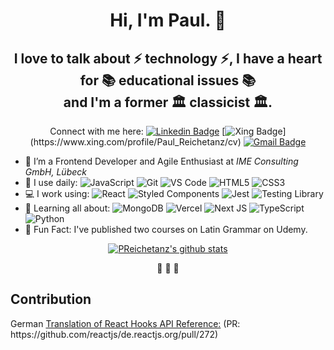 <h1 align="center">Hi, I'm Paul. 👋</h1>
<h2 align="center">I love to talk about ⚡️ technology ⚡️, I have a heart for 📚 educational issues 📚 <br /> and I'm a former 🏛 classicist 🏛.</h2>

<div align="center" >

Connect with me here: 
[![Linkedin Badge](https://img.shields.io/badge/-PaulReichetanz-blue?style=plastic&logo=Linkedin&logoColor=white&link=https://www.linkedin.com/in/preichetanz/)](https://www.linkedin.com/in/preichetanz/)
[![Xing Badge](https://img.shields.io/badge/-PaulReichetanz-white?style=plastic&logo=Xing&logoColor=green&link=[https://www.linkedin.com/in/preichetanz/](https://www.xing.com/profile/Paul_Reichetanz/cv))](https://www.xing.com/profile/Paul_Reichetanz/cv)
[![Gmail Badge](https://img.shields.io/badge/-paul.reichetanz@neuefische.de-c14438?style=plastic&logo=Gmail&logoColor=white&link=mailto:p.reichetanz@ime.consulting)](mailto:p.reichetanz@ime.consulting)
</div>

- 🎣 I’m a Frontend Developer and Agile Enthusiast at _IME Consulting GmbH, Lübeck_
- 🚀 I use daily: 
![JavaScript](https://img.shields.io/badge/-JavaScript-black?style=plastic&logo=javascript)
![Git](https://img.shields.io/badge/-Git-black?style=plastic&logo=git)
![VS Code](https://img.shields.io/badge/-VS%20Code-007ACC?style=plastic&logo=visual-studio-code)
![HTML5](https://img.shields.io/badge/-HTML5-E34F26?style=plastic&logo=html5&logoColor=white)
![CSS3](https://img.shields.io/badge/-CSS3-1572B6?style=plastic&logo=css3)
- 💻 I work using:
![React](https://img.shields.io/badge/-React-3b2e5a?style=plastic&logo=react)
![Styled Components](https://img.shields.io/badge/styled--components-DB7093?style=plastic&logo=styled-components&logoColor=white)
![Jest](https://img.shields.io/badge/Jest-323330?style=plastic&logo=Jest&logoColor=white)
![Testing Library](https://img.shields.io/badge/testing%20library-323330?style=plastic&logo=testing-library&logoColor=red)
- 🌱 Learning all about:
![MongoDB](https://img.shields.io/badge/-MongoDB-black?style=plastic&logo=mongodb)
![Vercel](https://img.shields.io/badge/vercel-%23000000.svg?style=plastic&logo=vercel&logoColor=white)
![Next JS](https://img.shields.io/badge/Next-black?style=plastic&logo=next.js&logoColor=white)
![TypeScript](https://img.shields.io/badge/typescript-%23007ACC.svg?style=plastic&logo=typescript&logoColor=white)
![Python](https://img.shields.io/badge/Python-3776AB?style=plastic&logo=python&logoColor=white)
- 🙈 Fun Fact: I've published two courses on Latin Grammar on Udemy.


<div align="center">
 
[![PReichetanz's github stats](https://github-readme-stats.vercel.app/api?username=PReichetanz&theme=dark&show_icons=true)](https://github.com/PReichetanz)
</div>


<div align="center">
<span>🐧</span>
<span>🐧</span>
<span>🐧</span>
</div>
 
 
 <h2>Contribution</h2>
 <p>German <a href="https://de.reactjs.org/docs/hooks-reference.html">Translation of React Hooks API Reference:</a>
(PR: https://github.com/reactjs/de.reactjs.org/pull/272)</p>
 
<!--
**PReichetanz/PReichetanz** is a ✨ _special_ ✨ repository because its `README.md` (this file) appears on your GitHub profile.

Here are some ideas to get you started:

- 🔭 I’m currently working on ...
- 🌱 I’m currently learning ...
- 👯 I’m looking to collaborate on ...
- 🤔 I’m looking for help with ...
- 💬 Ask me about ...
- 📫 How to reach me: ...
- 😄 Pronouns: ...
- ⚡ Fun fact: ...
  -->
